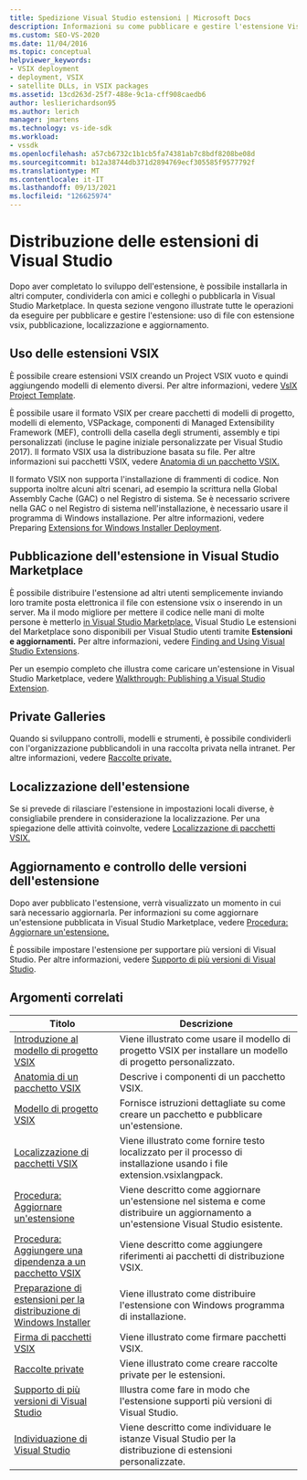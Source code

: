 ```yaml
---
title: Spedizione Visual Studio estensioni | Microsoft Docs
description: Informazioni su come pubblicare e gestire l'estensione Visual Studio SDK, tra cui l'uso di file con estensione vsix, la pubblicazione, la localizzazione e l'aggiornamento.
ms.custom: SEO-VS-2020
ms.date: 11/04/2016
ms.topic: conceptual
helpviewer_keywords:
- VSIX deployment
- deployment, VSIX
- satellite DLLs, in VSIX packages
ms.assetid: 13cd263d-25f7-488e-9c1a-cff908caedb6
author: leslierichardson95
ms.author: lerich
manager: jmartens
ms.technology: vs-ide-sdk
ms.workload:
- vssdk
ms.openlocfilehash: a57cb6732c1b1cb5fa74381ab7c8bdf8208be08d
ms.sourcegitcommit: b12a38744db371d2894769ecf305585f9577792f
ms.translationtype: MT
ms.contentlocale: it-IT
ms.lasthandoff: 09/13/2021
ms.locfileid: "126625974"
---
```

# <a name="shipping-visual-studio-extensions"></a>Distribuzione delle estensioni di Visual Studio
Dopo aver completato lo sviluppo dell'estensione, è possibile installarla in altri computer, condividerla con amici e colleghi o pubblicarla in Visual Studio Marketplace. In questa sezione vengono illustrate tutte le operazioni da eseguire per pubblicare e gestire l'estensione: uso di file con estensione vsix, pubblicazione, localizzazione e aggiornamento.

## <a name="working-with-vsix-extensions"></a>Uso delle estensioni VSIX
 È possibile creare estensioni VSIX creando un Project VSIX vuoto e quindi aggiungendo modelli di elemento diversi. Per altre informazioni, vedere [VsIX Project Template](../extensibility/vsix-project-template.md).

 È possibile usare il formato VSIX per creare pacchetti di modelli di progetto,  modelli di elemento, VSPackage, componenti di Managed Extensibility Framework (MEF), controlli della casella degli strumenti, assembly e tipi personalizzati (incluse le pagine iniziale personalizzate per Visual Studio 2017). Il formato VSIX usa la distribuzione basata su file. Per altre informazioni sui pacchetti VSIX, vedere [Anatomia di un pacchetto VSIX.](../extensibility/anatomy-of-a-vsix-package.md)

 Il formato VSIX non supporta l'installazione di frammenti di codice. Non supporta inoltre alcuni altri scenari, ad esempio la scrittura nella Global Assembly Cache (GAC) o nel Registro di sistema. Se è necessario scrivere nella GAC o nel Registro di sistema nell'installazione, è necessario usare il programma di Windows installazione. Per altre informazioni, vedere Preparing [Extensions for Windows Installer Deployment](../extensibility/preparing-extensions-for-windows-installer-deployment.md).

## <a name="publishing-your-extension-to-the-visual-studio-marketplace"></a>Pubblicazione dell'estensione in Visual Studio Marketplace
 È possibile distribuire l'estensione ad altri utenti semplicemente inviando loro tramite posta elettronica il file con estensione vsix o inserendo in un server. Ma il modo migliore per mettere il codice nelle mani di molte persone è metterlo [in Visual Studio Marketplace.](https://marketplace.visualstudio.com/vs) Visual Studio Le estensioni del Marketplace sono disponibili per Visual Studio utenti tramite **Estensioni e aggiornamenti.** Per altre informazioni, vedere [Finding and Using Visual Studio Extensions](../ide/finding-and-using-visual-studio-extensions.md).

 Per un esempio completo che illustra come caricare un'estensione in Visual Studio Marketplace, vedere [Walkthrough: Publishing a Visual Studio Extension](../extensibility/walkthrough-publishing-a-visual-studio-extension.md).

## <a name="private-galleries"></a>Private Galleries
 Quando si sviluppano controlli, modelli e strumenti, è possibile condividerli con l'organizzazione pubblicandoli in una raccolta privata nella intranet. Per altre informazioni, vedere [Raccolte private.](../extensibility/private-galleries.md)

## <a name="localizing-your-extension"></a>Localizzazione dell'estensione
 Se si prevede di rilasciare l'estensione in impostazioni locali diverse, è consigliabile prendere in considerazione la localizzazione. Per una spiegazione delle attività coinvolte, vedere [Localizzazione di pacchetti VSIX.](../extensibility/localizing-vsix-packages.md)

## <a name="updating-and-versioning-your-extension"></a>Aggiornamento e controllo delle versioni dell'estensione
 Dopo aver pubblicato l'estensione, verrà visualizzato un momento in cui sarà necessario aggiornarla. Per informazioni su come aggiornare un'estensione pubblicata in Visual Studio Marketplace, vedere [Procedura: Aggiornare un'estensione.](../extensibility/how-to-update-a-visual-studio-extension.md)

 È possibile impostare l'estensione per supportare più versioni di Visual Studio. Per altre informazioni, vedere [Supporto di più versioni di Visual Studio](../extensibility/supporting-multiple-versions-of-visual-studio.md).

## <a name="related-topics"></a>Argomenti correlati

|Titolo|Descrizione|
|-----------|-----------------|
|[Introduzione al modello di progetto VSIX](../extensibility/getting-started-with-the-vsix-project-template.md)|Viene illustrato come usare il modello di progetto VSIX per installare un modello di progetto personalizzato.|
|[Anatomia di un pacchetto VSIX](../extensibility/anatomy-of-a-vsix-package.md)|Descrive i componenti di un pacchetto VSIX.|
|[Modello di progetto VSIX](../extensibility/vsix-project-template.md)|Fornisce istruzioni dettagliate su come creare un pacchetto e pubblicare un'estensione.|
|[Localizzazione di pacchetti VSIX](../extensibility/localizing-vsix-packages.md)|Viene illustrato come fornire testo localizzato per il processo di installazione usando i file extension.vsixlangpack.|
|[Procedura: Aggiornare un'estensione](../extensibility/how-to-update-a-visual-studio-extension.md)|Viene descritto come aggiornare un'estensione nel sistema e come distribuire un aggiornamento a un'estensione Visual Studio esistente.|
|[Procedura: Aggiungere una dipendenza a un pacchetto VSIX](../extensibility/how-to-add-a-dependency-to-a-vsix-package.md)|Viene descritto come aggiungere riferimenti ai pacchetti di distribuzione VSIX.|
|[Preparazione di estensioni per la distribuzione di Windows Installer](../extensibility/preparing-extensions-for-windows-installer-deployment.md)|Viene illustrato come distribuire l'estensione con Windows programma di installazione.|
|[Firma di pacchetti VSIX](../extensibility/signing-vsix-packages.md)|Viene illustrato come firmare pacchetti VSIX.|
|[Raccolte private](../extensibility/private-galleries.md)|Viene illustrato come creare raccolte private per le estensioni.|
|[Supporto di più versioni di Visual Studio](../extensibility/supporting-multiple-versions-of-visual-studio.md)|Illustra come fare in modo che l'estensione supporti più versioni di Visual Studio.|
|[Individuazione di Visual Studio](locating-visual-studio.md)|Viene descritto come individuare le istanze Visual Studio per la distribuzione di estensioni personalizzate.|
